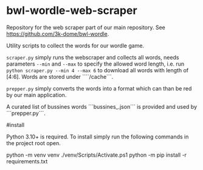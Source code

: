 # bwl-wordle-web-scraper
Repository for the web scraper part of our main repository. See https://github.com/3k-dome/bwl-wordle.

Utility scripts to collect the words for our wordle game.

```scraper.py``` simply runs the webscraper and collects all words, needs parameters ```--min``` and ```--max``` to specify the allowed word length, i.e. run ```python scraper.py --min 4 --max 6``` to download all words with length of [4:6]. Words are stored under ````/cache```.

```prepper.py``` simply converts the words into a format which can than be red by our main application.

A curated list of bussines words ´´´bussines_.json´´´ is provided and used by ´´´prepper.py´´´.

#install

Python 3.10+ is required. To install simply run the following commands in the project root open.

python -m venv venv
./venv/Scripts/Activate.ps1
python -m pip install -r requirements.txt
